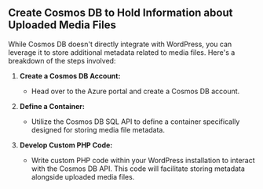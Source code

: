 ## Create Cosmos DB to Hold Information about Uploaded Media Files

While Cosmos DB doesn't directly integrate with WordPress, you can leverage it to store additional metadata related to media files. Here's a breakdown of the steps involved:

1. **Create a Cosmos DB Account:**
   - Head over to the Azure portal and create a Cosmos DB account.

2. **Define a Container:**
   - Utilize the Cosmos DB SQL API to define a container specifically designed for storing media file metadata.

3. **Develop Custom PHP Code:**
   - Write custom PHP code within your WordPress installation to interact with the Cosmos DB API. This code will facilitate storing metadata alongside uploaded media files.
